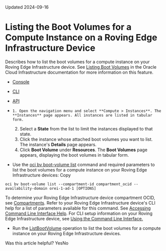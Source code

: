 Updated 2024-09-16
# Listing the Boot Volumes for a Compute Instance on a Roving Edge Infrastructure Device
Describes how to list the boot volumes for a compute instance on your Roving Edge Infrastructure device.
See [Listing Boot Volumes](https://docs.oracle.com/iaas/Content/Block/Tasks/listingbootvolumes.htm) in the Oracle Cloud Infrastructure documentation for more information on this feature.
  * [Console](https://docs.oracle.com/en-us/iaas/Content/Rover/Compute/Boot_Volume/list_boot_volume.htm)
  * [CLI](https://docs.oracle.com/en-us/iaas/Content/Rover/Compute/Boot_Volume/list_boot_volume.htm)
  * [API](https://docs.oracle.com/en-us/iaas/Content/Rover/Compute/Boot_Volume/list_boot_volume.htm)


  *     1. Open the navigation menu and select **Compute > Instances**. The **Instances** page appears. All instances are listed in tabular form.
    2. Select a **State** from the list to limit the instances displayed to that state.
    3. Click the instance whose attached boot volumes you want to list. The instance's **Details** page appears.
    4. Click **Boot Volume** under **Resources**. The **Boot Volumes** page appears, displaying the boot volumes in tabular form.
  * Use the [oci bv boot-volume list](https://docs.oracle.com/iaas/tools/oci-cli/latest/oci_cli_docs/cmdref/bv/boot-volume/list.html) command and required parameters to list the boot volumes for a compute instance on your Roving Edge Infrastructure devices:
Copy
```
oci bv boot-volume list --compartment-id compartment_ocid --availability-domain orei-1-ad-1 [OPTIONS]
```

To determine your Roving Edge Infrastructure device compartment OCID, see [Compartments](https://docs.oracle.com/en-us/iaas/Content/Rover/compartments.htm#comparments "Describes how the Roving Edge Infrastructure device uses its compartment, and how to gain information on it.").
Refer to your Roving Edge Infrastructure device's CLI help for a list of parameters available for this command. See [Accessing Command Line Interface Help](https://docs.oracle.com/en-us/iaas/Content/Rover/Access/cli_install.htm#CLIAccessHelp).
For CLI setup information on your Roving Edge Infrastructure device, see [Using the Command Line Interface.](https://docs.oracle.com/en-us/iaas/Content/Rover/Access/cli_install.htm#CLI "Describes how to use the Command Line Interface to access a a Roving Edge Infrastructure device.")
  * Run the [ListBootVolume](https://docs.oracle.com/iaas/api/#/en/iaas/latest/BootVolume/ListBootVolumes) operation to list the boot volumes for a compute instance on your Roving Edge Infrastructure devices.


Was this article helpful?
YesNo

